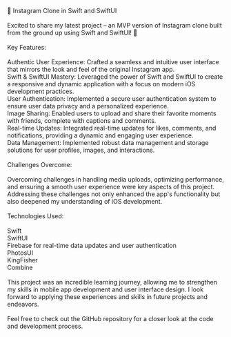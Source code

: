📸 Instagram Clone in Swift and SwiftUI <br>
<br>
Excited to share my latest project – an MVP version of Instagram clone built from the ground up using Swift and SwiftUI! 🚀<br>
<br>
Key Features:<br>
<br>
Authentic User Experience: Crafted a seamless and intuitive user interface that mirrors the look and feel of the original Instagram app.<br>
Swift & SwiftUI Mastery: Leveraged the power of Swift and SwiftUI to create a responsive and dynamic application with a focus on modern iOS development practices.<br>
User Authentication: Implemented a secure user authentication system to ensure user data privacy and a personalized experience.<br>
Image Sharing: Enabled users to upload and share their favorite moments with friends, complete with captions and comments.<br>
Real-time Updates: Integrated real-time updates for likes, comments, and notifications, providing a dynamic and engaging user experience.<br>
Data Management: Implemented robust data management and storage solutions for user profiles, images, and interactions.<br>
<br>
Challenges Overcome:<br>
<br>
Overcoming challenges in handling media uploads, optimizing performance, and ensuring a smooth user experience were key aspects of this project. Addressing these challenges not only enhanced the app's functionality but also deepened my understanding of iOS development.<br>
<br>
Technologies Used:<br>
<br>
Swift<br>
SwiftUI<br>
Firebase for real-time data updates and user authentication<br>
PhotosUI<br>
KingFisher<br>
Combine<br>
<br>
This project was an incredible learning journey, allowing me to strengthen my skills in mobile app development and user interface design. I look forward to applying these experiences and skills in future projects and endeavors.<br>
<br>
Feel free to check out the GitHub repository for a closer look at the code and development process.<br>
<br>
